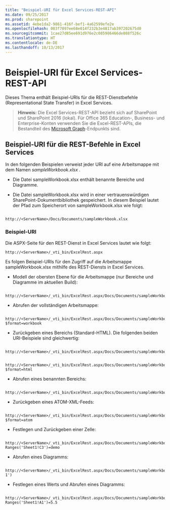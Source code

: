 ```yaml
---
title: "Beispiel-URI für Excel Services-REST-API"
ms.date: 09/25/2017
ms.prod: sharepoint
ms.assetid: 4ebe1da2-9861-416f-bef1-4a62599efe2e
ms.openlocfilehash: 003f7097ee68e014f232b3e4817ab397202675d0
ms.sourcegitcommit: 1cae27d85ee691d976e2c085986466de088f526c
ms.translationtype: HT
ms.contentlocale: de-DE
ms.lasthandoff: 10/13/2017
---
```

# <a name="sample-uri-for-excel-services-rest-api"></a>Beispiel-URI für Excel Services-REST-API

Dieses Thema enthält Beispiel-URIs für die REST-Dienstbefehle (Representational State Transfer) in Excel Services.
  
    
    


> **Hinweis:** Die Excel Services-REST-API bezieht sich auf SharePoint und SharePoint 2016 (lokal). Für Office 365 Education-, Business- und Enterprise-Konten verwenden Sie die Excel-REST-APIs, die Bestandteil des [Microsoft Graph](http://graph.microsoft.io/en-us/docs/api-reference/v1.0/resources/excel
> )-Endpunkts sind.
  
    
    


## <a name="sample-uri-for-rest-commands-in-excel-services"></a>Beispiel-URI für die REST-Befehle in Excel Services

In den folgenden Beispielen verweist jeder URI auf eine Arbeitsmappe mit dem Namen  *sampleWorkbook.xlsx*  .
  
    
    

- Die Datei sampleWorkbook.xlsx enthält benannte Bereiche und Diagramme.
    
  
- Die Datei sampleWorkbook.xlsx wird in einer vertrauenswürdigen SharePoint-Dokumentbibliothek gespeichert. In diesem Beispiel lautet der Pfad zum Speicherort von sampleWorkbook.xlsx wie folgt:
    
```
  
http://<ServerName>/Docs/Documents/sampleWorkbook.xlsx
```


### <a name="sample-uri"></a>Beispiel-URI

Die ASPX-Seite für den REST-Dienst in Excel Services lautet wie folgt: 
  
    
    

```
http://<ServerName>/_vti_bin/ExcelRest.aspx

```

Es folgen Beispiel-URIs für den Zugriff auf die Arbeitsmappe sampleWorkbook.xlsx mithilfe des REST-Diensts in Excel Services.  
  
    
    

- Modell der obersten Ebene für die Arbeitsmappe (nur Bereiche und Diagramme im aktuellen Build):
    
```
  
http://<ServerName>/_vti_bin/ExcelRest.aspx/Docs/Documents/sampleWorkbook.xlsx/model

```

- Abrufen der vollständigen Arbeitsmappe:
    
```
  
http://<ServerName>/_vti_bin/ExcelRest.aspx/Docs/Documents/sampleWorkbook.xlsx/model?$format=workbook

```

- Zurückgeben eines Bereichs (Standard-HTML). Die folgenden beiden URI-Beispiele sind gleichwertig:
    
```
  
http://<ServerName>/_vti_bin/ExcelRest.aspx/Docs/Documents/sampleWorkbook.xlsx/model/Ranges('Sheet1!A1|G5')

```


```
  
http://<ServerName>/_vti_bin/ExcelRest.aspx/Docs/Documents/sampleWorkbook.xlsx/model/Ranges('Sheet1!A1|G5')?$format=html
```

- Abrufen eines benannten Bereichs:
    
```
  http://<ServerName>/_vti_bin/ExcelRest.aspx/Docs/Documents/sampleWorkbook.xlsx/model/Ranges('nameOfTheNamedRange')

```

- Zurückgeben eines ATOM-XML-Feeds:
    
```
  
http://<ServerName>/_vti_bin/ExcelRest.aspx/Docs/Documents/sampleWorkbook.xlsx/model?$format=atom

```

- Festlegen und Zurückgeben einer Zelle:
    
```
  
http://<ServerName>/_vti_bin/ExcelRest.aspx/Docs/Documents/sampleWorkbook.xlsx/model/Ranges('Sheet1!A1|G5')?Ranges('Sheet1!C3')=demo

```

- Abrufen eines Diagramms:
    
```
  
http://<ServerName>/_vti_bin/ExcelRest.aspx/Docs/Documents/sampleWorkbook.xlsx/model/Charts('Chart 1')

```

- Festlegen eines Werts und Abrufen eines Diagramms:
    
```
  
http://<ServerName>/_vti_bin/ExcelRest.aspx/Docs/Documents/sampleWorkbook.xlsx/model/Charts('Chart%201')?Ranges('Sheet1!A1')=5.5

```


